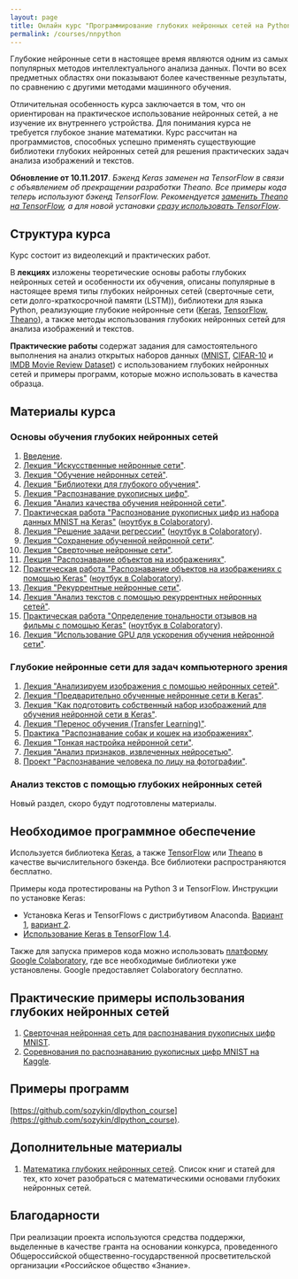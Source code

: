 ```yaml
---
layout: page
title: Онлайн курс "Программирование глубоких нейронных сетей на Python"
permalink: /courses/nnpython
---
```

Глубокие нейронные сети в настоящее время являются одним из самых популярных методов интеллектуального анализа данных. Почти во всех предметных областях они показывают более качественные результаты, по сравнению с другими методами машинного обучения. 

Отличительная особенность курса заключается в том, что он ориентирован на практическое использование нейронных сетей, а не изучение их внутреннего устройства. Для понимания курса не требуется глубокое знание математики. Курс рассчитан на программистов, способных успешно применять существующие библиотеки глубоких нейронных сетей для решения практических задач анализа изображений и текстов.

**Обновление от 10.11.2017**. *Бэкенд Keras заменен на TensorFlow в связи с объявлением об прекращении разработки Theano. Все примеры кода теперь используют бэкенд TensorFlow. Рекомендуется [заменить Theano на TensorFlow](/deep_learning/2017/11/11/Deep-Learning-Course-TensorFlow.html), а для новой установки [сразу использовать TensorFlow](/deep_learning/2017/09/07/Keras-Installation-TensorFlow.html)*.

## Структура курса

Курс состоит из видеолекций и практических работ. 

В **лекциях** изложены теоретические основы работы глубоких нейронных сетей и особенности их обучения, описаны популярные в настоящее время типы глубоких нейронных сетей (сверточные сети, сети долго-краткосрочной памяти (LSTM)), библиотеки для языка Python, реализующие глубокие нейронные сети ([Keras](https://keras.io/), [TensorFlow](https://www.tensorflow.org/), [Theano](http://deeplearning.net/software/theano/)), а также методы использования глубоких нейронных сетей для анализа изображений и текстов.

**Практические работы** содержат задания для самостоятельного выполнения на анализ открытых наборов данных ([MNIST](http://yann.lecun.com/exdb/mnist/), [CIFAR-10](https://www.cs.toronto.edu/~kriz/cifar.html) и [IMDB Movie Review Dataset](http://ai.stanford.edu/~amaas/data/sentiment/)) с использованием глубоких нейронных сетей и примеры программ, которые можно использовать в качества образца.

## Материалы курса

### Основы обучения глубоких нейронных сетей

1. [Введение](/courses/nnpython-intro).
2. [Лекция "Искусственные нейронные сети"](https://youtu.be/lACoEv1qe1U).
3. [Лекция "Обучение нейронных сетей"](https://youtu.be/KunK-QcqgOg).
4. [Лекция "Библиотеки для глубокого обучения"](https://youtu.be/9xfPb2hiqNY).
5. [Лекция "Распознавание рукописных цифр"](https://youtu.be/0ImpTjNeWGo).
6. [Лекция "Анализ качества обучения нейронной сети"](https://youtu.be/ykDH66b0N_4).
7. [Практическая работа "Распознование рукописных цифр из набора данных MNIST на Keras"](/courses/nnpython-lab1) ([ноутбук в Colaboratory](https://drive.google.com/file/d/11OmSvPZvkEiALlLhMJRo0kgHUv1mpepf/view?usp=sharing)).
7. [Лекция "Решение задачи регрессии"](https://youtu.be/hgvnvWCoDYo) ([ноутбук в Colaboratory](https://drive.google.com/file/d/1F5EoQmzHJ9GIxIFHi6AxBhBwpTvbJWa0/view?usp=sharing)).
8. [Лекция "Сохранение обученной нейронной сети"](/deep_learning/2017/02/12/How-to-save-trained-deep-net.html).
9. [Лекция "Сверточные нейронные сети"](https://youtu.be/52U4BG0ENiM).
10. [Лекция "Распознавание объектов на изображениях"](https://youtu.be/5GdtghjJ3-U).
11. [Практическая работа "Распознавание объектов на изображениях с помощью Keras"](/courses/nnpython-lab2) ([ноутбук в Colaboratory](https://drive.google.com/file/d/1nA3KIasI3DT4E9DsMiiPDoqFFiwapsme/view?usp=sharing)).
12. [Лекция "Рекуррентные нейронные сети"](https://youtu.be/38iGggnbbsQ).
13. [Лекция "Анализ текстов с помощью рекуррентных нейронных сетей"](https://youtu.be/7Tx_cewjhGQ). 
14. [Практическая работа "Определение тональности отзывов на фильмы с помощью Keras"](/courses/nnpython-lab3) ([ноутбук в Colaboratory](https://drive.google.com/file/d/1ZpA5rZhYBy9HlJbNU2m3Jzl6iN5_Y6cf/view?usp=sharing)).
15. [Лекция "Использование GPU для ускорения обучения нейронной сети"](/deep_learning/2017/03/11/How-to-use-gpu-with-theano.html).

### Глубокие нейронные сети для задач компьютерного зрения

1. [Лекция "Анализируем изображения с помощью нейронных сетей"](/deep_learning/2017/06/20/Image-Classification-Using-Neural-Networks.html).
2. [Лекция "Предварительно обученные нейронные сети в Keras"](/deep_learning/2017/06/06/Keras-Pretrained-Networks.html).
3. [Лекция "Как подготовить собственный набор изображений для обучения нейронной сети в Keras"](/deep_learning/2018/01/06/How-to-Prepare-Image-Dataset-for-Keras.html).
4. [Лекция "Перенос обучения (Transfer Learning)"](/deep_learning/2018/01/08/Transfer-Learning-in-Keras.html).
5. [Практика "Распознавание собак и кошек на изображениях"](/courses/nnpython-lab4).
6. [Лекция "Тонкая настройка нейронной сети"](/deep_learning/2018/04/02/Fine-Tuning-in-Keras.html).
7. [Лекция "Анализ признаков, извлеченных нейросетью"](https://youtu.be/JCgwGD_FXbQ).
7. [Проект "Распознавание человека по лицу на фотографии"](/deep_learning/2017/08/11/Foto-Verification-with-Dlib.html).

### Анализ текстов с помощью глубоких нейронных сетей

Новый раздел, скоро будут подготовлены материалы.

## Необходимое программное обеспечение

Используется библиотека [Keras](https://keras.io/), а также [TensorFlow](https://www.tensorflow.org/) или [Theano](http://deeplearning.net/software/theano/) в качестве вычислительного бэкенда. Все библиотеки распространяются бесплатно. 

Примеры кода протестированы на Python 3 и TensorFlow. Инструкции по установке Keras:

- Установка Keras и TensorFlows с дистрибутивом Anaconda. [Вариант 1](/deep_learning/2017/09/07/Keras-Installation-TensorFlow.html), [вариант 2](/deep_learning/2018/03/30/TensorFlow-Anaconda-Pip-Install.html).
- [Использование Keras в TensorFlow 1.4](/deep_learning/2017/12/14/How-to-Use-Keras-in-TensorFlow-14.html).

Также для запуска примеров кода можно использовать [платформу Google Colaboratory](/deep_learning/2018/04/04/Google-Colaboratory-for-Deep-Learning.html), где все необходимые библиотеки уже установлены. Google предоставляет Colaboratory бесплатно.

## Практические примеры использования глубоких нейронных сетей

1. [Сверточная нейронная сеть для распознавания рукописных цифр MNIST](/deep_learning/2017/05/08/CNN-for-MNIST.html).
2. [Соревнования по распознаванию рукописных цифр MNIST на Kaggle](/deep_learning/2017/05/10/MNIST-On-Kaggle.html).

## Примеры программ

[https://github.com/sozykin/dlpython_course](https://github.com/sozykin/dlpython_course).

## Дополнительные материалы

1. [Математика глубоких нейронных сетей](/deep_learning/2017/08/31/Math-of-Deep-Learning.html). Список книг и статей для тех, кто хочет разобраться с математическими основами глубоких нейронных сетей.

## Благодарности

При реализации проекта используются средства поддержки, выделенные в качестве гранта на основании конкурса, проведенного Общероссийской общественно-государственной просветительской организации «Российское общество «Знание».
